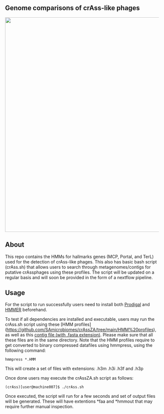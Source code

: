 ## Genome comparisons of crAss-like phages

<img src="https://user-images.githubusercontent.com/63568880/206448659-1f3f8143-0632-48cc-8a4b-a30e25b6dbb5.svg" width="700">


## About

This repo contains the HMMs for hallmarks genes (MCP, Portal, and TerL) used for the detection of crAss-like phages. This also has basic bash script (crAss.sh) that allows users to search through metagenomes/contigs for putative crAssphages using these profiles. The script will be updated on a regular basis and will soon be provided in the form of a nextflow pipeline.

## Usage

For the script to run successfully users need to install both [Prodigal](https://github.com/hyattpd/Prodigal) and [HMMER](http://hmmer.org/) beforehand.

To test if all dependencies are installed and executable, users may run the crAss.sh script using these [HMM profiles] (https://github.com/SAmicrobiomes/crAssZA/tree/main/HMM%20profiles), as well as this [contig file (with .fasta extension)](https://github.com/SAmicrobiomes/crAssZA/tree/main/example%20files). Please make sure that all these files are in the same directory. Note that the HMM profiles require to get converted to binary compressed datafiles using hmmpress, using the following command:

```
hmmpress *.HMM
```

This will create a set of files with extensions: <hmmfile>.h3m <hmmfile>.h3i <hmmfile>.h3f and <hmmfile>.h3p



Once done users may execute the crAssZA.sh script as follows: 

```
(crAss)[user@machine007]$ ./crAss.sh
```


Once executed, the script will run for a few seconds and set of output files will be generated. These will have extentions *faa and *hmmout that may require further manual inspection.


